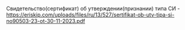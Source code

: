Свидетельство(сертификат) об утверждении(признании) типа СИ - https://eriskip.com/uploads/files/ru/13/527/sertifikat-ob-utv-tipa-si-no90503-23-ot-30-11-2023.pdf
